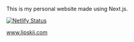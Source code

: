 This is my personal website made using Next.js.

[![Netlify Status](https://api.netlify.com/api/v1/badges/9cc7af81-8dd1-4b60-ba53-c2301fa660d9/deploy-status)](https://app.netlify.com/sites/lipskij-site/deploys)

www.lipskij.com